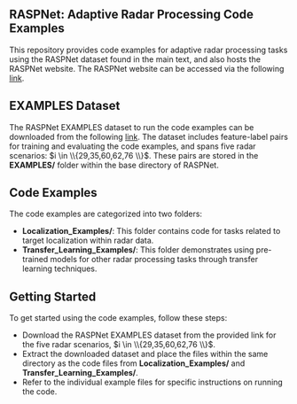 ## RASPNet: Adaptive Radar Processing Code Examples
This repository provides code examples for adaptive radar processing tasks using the RASPNet dataset found in the main text, and also hosts the RASPNet website.
The RASPNet website can be accessed via the following [link](https://shyamven.github.io/RASPNet/).

## EXAMPLES Dataset
The RASPNet EXAMPLES dataset to run the code examples can be downloaded from the following [link](https://app.globus.org/file-manager?origin_id=b01166a6-0526-454a-aaff-943c7fada5d4&origin_path=%2FEXAMPLES%2F). The dataset includes feature-label pairs for training and evaluating the code examples, and spans five radar scenarios: $i \in \\{29,35,60,62,76 \\}$. These pairs are stored in the **EXAMPLES/** folder within the base directory of RASPNet.

## Code Examples
The code examples are categorized into two folders:

- **Localization_Examples/**: This folder contains code for tasks related to target localization within radar data.
- **Transfer_Learning_Examples/**: This folder demonstrates using pre-trained models for other radar processing tasks through transfer learning techniques.

## Getting Started
To get started using the code examples, follow these steps:
- Download the RASPNet EXAMPLES dataset from the provided link for the five radar scenarios, $i \in \\{29,35,60,62,76 \\}$.
- Extract the downloaded dataset and place the files within the same directory as the code files from **Localization_Examples/** and **Transfer_Learning_Examples/**.
- Refer to the individual example files for specific instructions on running the code.
